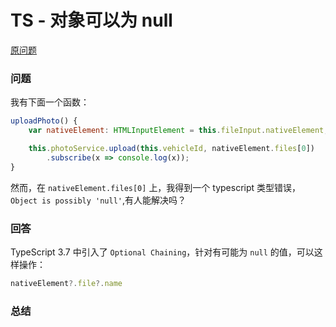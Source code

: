 TS - 对象可以为 null
=========================

[原问题](https://stackoverflow.com/questions/49431880/ts2531-object-is-possibly-null/58774464#58774464)

### 问题

我有下面一个函数：

```js
uploadPhoto() {
    var nativeElement: HTMLInputElement = this.fileInput.nativeElement;

    this.photoService.upload(this.vehicleId, nativeElement.files[0])
        .subscribe(x => console.log(x));
}
```

然而，在 `nativeElement.files[0]` 上，我得到一个 typescript 类型错误，`Object is possibly 'null'`,有人能解决吗？

### 回答

TypeScript 3.7 中引入了 `Optional Chaining`，针对有可能为 `null` 的值，可以这样操作：

```typescript
nativeElement?.file?.name
```



### 总结
